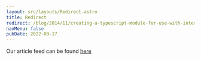 ```yaml
---
layout: src/layouts/Redirect.astro
title: Redirect
redirect: /blog/2014/11/creating-a-typescript-module-for-use-with-internal-and-external-modules/
navMenu: false
pubDate: 2022-09-17
---
```

<div>
Our article feed can be found <a href="/blog/2014/11/creating-a-typescript-module-for-use-with-internal-and-external-modules/">here</a>
</div>
